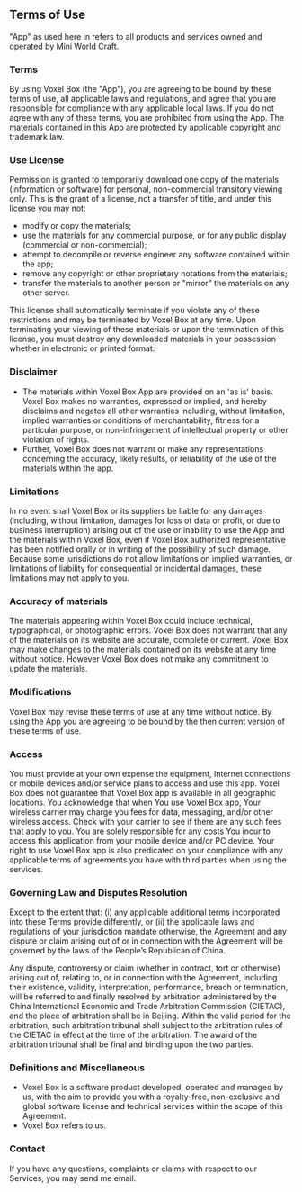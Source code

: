 ## Terms of Use

"App" as used here in refers to all products and services owned and operated by Mini World Craft.

### Terms

By using Voxel Box (the "App"), you are agreeing to be bound by these terms of use, all applicable laws and regulations, and agree that you are responsible for compliance with any applicable local laws. If you do not agree with any of these terms, you are prohibited from using the App. The materials contained in this App are protected by applicable copyright and trademark law.

### Use License

Permission is granted to temporarily download one copy of the materials (information or software) for personal, non-commercial transitory viewing only. This is the grant of a license, not a transfer of title, and under this license you may not:

- modify or copy the materials;
- use the materials for any commercial purpose, or for any public display (commercial or non-commercial);
- attempt to decompile or reverse engineer any software contained within the app;
- remove any copyright or other proprietary notations from the materials; 
- transfer the materials to another person or "mirror" the materials on any other server.

This license shall automatically terminate if you violate any of these restrictions and may be terminated by Voxel Box at any time. Upon terminating your viewing of these materials or upon the termination of this license, you must destroy any downloaded materials in your possession whether in electronic or printed format.

### Disclaimer

- The materials within Voxel Box App are provided on an 'as is' basis. Voxel Box makes no warranties, expressed or implied, and hereby disclaims and negates all other warranties including, without limitation, implied warranties or conditions of merchantability, fitness for a particular purpose, or non-infringement of intellectual property or other violation of rights.
- Further, Voxel Box does not warrant or make any representations concerning the accuracy, likely results, or reliability of the use of the materials within the app.

### Limitations

In no event shall Voxel Box or its suppliers be liable for any damages (including, without limitation, damages for loss of data or profit, or due to business interruption) arising out of the use or inability to use the App and the materials within Voxel Box, even if Voxel Box authorized representative has been notified orally or in writing of the possibility of such damage. Because some jurisdictions do not allow limitations on implied warranties, or limitations of liability for consequential or incidental damages, these limitations may not apply to you.

### Accuracy of materials

The materials appearing within Voxel Box could include technical, typographical, or photographic errors. Voxel Box does not warrant that any of the materials on its website are accurate, complete or current. Voxel Box may make changes to the materials contained on its website at any time without notice. However Voxel Box does not make any commitment to update the materials.

### Modifications

Voxel Box may revise these terms of use at any time without notice. By using the App you are agreeing to be bound by the then current version of these terms of use.

### Access

You must provide at your own expense the equipment, Internet connections or mobile devices and/or service plans to access and use this app. Voxel Box does not guarantee that Voxel Box app is available in all geographic locations. You acknowledge that when You use Voxel Box app, Your wireless carrier may charge you fees for data, messaging, and/or other wireless access. Check with your carrier to see if there are any such fees that apply to you. You are solely responsible for any costs You incur to access this application from your mobile device and/or PC device. Your right to use Voxel Box app is also predicated on your compliance with any applicable terms of agreements you have with third parties when using the services.

### Governing Law and Disputes Resolution

Except to the extent that: (i) any applicable additional terms incorporated into these Terms provide differently, or (ii) the applicable laws and regulations of your jurisdiction mandate otherwise, the Agreement and any dispute or claim arising out of or in connection with the Agreement will be governed by the laws of the People’s Republican of China.

Any dispute, controversy or claim (whether in contract, tort or otherwise) arising out of, relating to, or in connection with the Agreement, including their existence, validity, interpretation, performance, breach or termination, will be referred to and finally resolved by arbitration administered by the China International Economic and Trade Arbitration Commission (CIETAC), and the place of arbitration shall be in Beijing. Within the valid period for the arbitration, such arbitration tribunal shall subject to the arbitration rules of the CIETAC in effect at the time of the arbitration. The award of the arbitration tribunal shall be final and binding upon the two parties.

### Definitions and Miscellaneous

- Voxel Box is a software product developed, operated and managed by us, with the aim to provide you with a royalty-free, non-exclusive and global software license and technical services within the scope of this Agreement.
- Voxel Box refers to us.

### Contact

If you have any questions, complaints or claims with respect to our Services, you may send me email.



